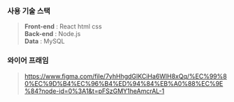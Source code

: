 ### 사용 기술 스택

>**Front-end** : React html css <br>
>**Back-end** : Node.js <br>
>**Data** : MySQL

### 와이어 프래임
> https://www.figma.com/file/7yhHhgdGIKCiHa6WlH8xQq/%EC%99%80%EC%9D%B4%EC%96%B4%ED%94%84%EB%A0%88%EC%9E%84?node-id=0%3A1&t=pFSzGMY1heAmcrAL-1
